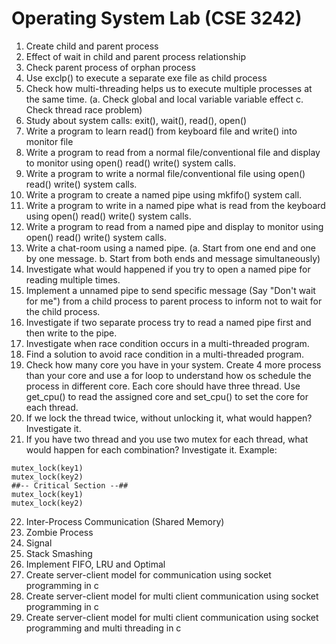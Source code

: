 # Operating System Lab (CSE 3242)

1. Create child and parent process
2. Effect of wait in child and parent process relationship
3. Check parent process of orphan process
4. Use exclp() to execute a separate exe file as child process
5. Check how multi-threading helps us to execute multiple processes at the same time. (a. Check global and local variable variable effect c. Check thread race problem)
6. Study about system calls: exit(), wait(), read(), open()
7. Write a program to learn read() from keyboard file and write() into monitor file
8. Write a program to read from a normal file/conventional file and display to monitor using open() read() write() system calls.
9. Write a program to write a normal file/conventional file using open() read() write() system calls.
10. Write a program to create a named pipe using mkfifo() system call.
11. Write a program to write in a named pipe what is read from the keyboard using open() read() write() system calls.
12. Write a program to read from a named pipe and display to monitor using open() read() write() system calls.
13. Write a chat-room using a named pipe. (a. Start from one end and one by one message. b. Start from both ends and message simultaneously)
14. Investigate what would happened if you try to open a named pipe for reading multiple times.
15. Implement a unnamed pipe to send specific message (Say "Don't wait for me") from a child process to parent process to inform not to wait for the child process. 
16. Investigate if two separate process try to read a named pipe first and then write to the pipe.
17. Investigate when race condition occurs in a multi-threaded program.
18. Find a solution to avoid race condition in a multi-threaded program.
19. Check how many core you have in your system. Create 4 more process than your core and use a for loop to understand how os schedule the process in different core. Each core should have three thread. Use get_cpu() to read the assigned core and set_cpu() to set the core for each thread. 
20. If we lock the thread twice, without unlocking it, what would happen? Investigate it.
21. If you have two thread and you use two mutex for each thread, what would happen for each combination? Investigate it. Example:

```
mutex_lock(key1)
mutex_lock(key2)
##-- Critical Section --##
mutex_lock(key1)
mutex_lock(key2)
```
22. Inter-Process Communication (Shared Memory)
23. Zombie Process
24. Signal 
25. Stack Smashing
26. Implement FIFO, LRU and Optimal
27. Create server-client model for communication using socket programming in c
28. Create server-client model for multi client communication using socket programming in c
29. Create server-client model for multi client communication using socket programming and multi threading in c